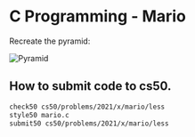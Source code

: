 # C Programming - Mario
Recreate the pyramid:

![Pyramid](img/two_pyramids.png) 

## How to submit code to cs50.
```bash
check50 cs50/problems/2021/x/mario/less
style50 mario.c
submit50 cs50/problems/2021/x/mario/less
```
